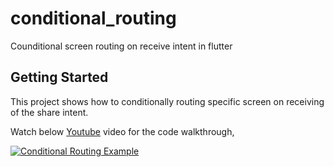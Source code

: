 # conditional_routing

Counditional screen routing on receive intent in flutter

## Getting Started

This project shows how to conditionally routing specific screen on receiving of the share intent.

Watch below [Youtube](https://www.youtube.com/watch?v=XmUEa_nbvh8) video for the code walkthrough,

[![Conditional Routing Example](https://img.youtube.com/vi/XmUEa_nbvh8/0.jpg)](https://www.youtube.com/watch?v=XmUEa_nbvh8)
